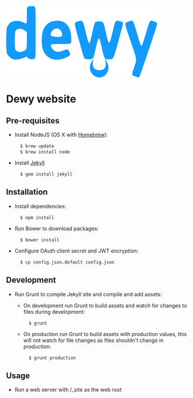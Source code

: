 ![Dewy](src/img/dewy.png "Dewy")

# Dewy website

## Pre-requisites

* Install NodeJS (OS X with [Homebrew](https://brew.sh)):

		$ brew update
		$ brew install node

* Install [Jekyll](https://jekyllrb.com/)

		$ gem install jekyll

## Installation

* Install dependencies:

        $ npm install

* Run Bower to download packages:

        $ bower install
        
* Configure OAuth client secret and JWT encryption:

        $ cp config.json.default config.json

## Development

* Run Grunt to compile Jekyll site and compile and add assets:

    * On development run Grunt to build assets and watch for changes to files during development:

            $ grunt

    * On production run Grunt to build assets with production values, this will not watch for file changes as files shouldn't change in production:

            $ grunt production

## Usage

* Run a web server with /_site as the web root

